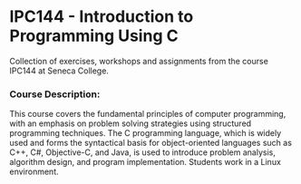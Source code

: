 # IPC144 - Introduction to Programming Using C

Collection of exercises, workshops and assignments from the course IPC144 at Seneca College.

### Course Description:

This course covers the fundamental principles of computer programming, with an emphasis on problem solving strategies using structured programming techniques. The C programming language, which is widely used and forms the syntactical basis for object-oriented languages such as C++, C#, Objective-C, and Java, is used to introduce problem analysis, algorithm design, and program implementation. Students work in a Linux environment.

